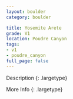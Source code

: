 ```yaml
---
layout: boulder
category: boulder

title: Yosemite Arete
grade: V1
location: Poudre Canyon
tags:
- v1
- poudre_canyon
full_page: false
---
```



Description
{: .largetype}


More Info
{: .largetype}

